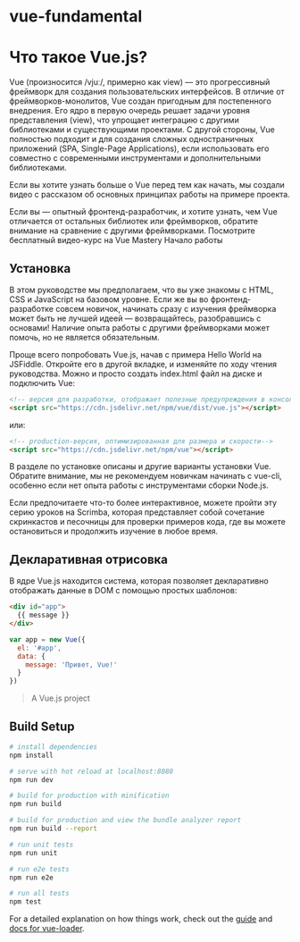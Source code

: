 # vue-fundamental

# Что такое Vue.js?

Vue (произносится /vjuː/, примерно как view) — это прогрессивный фреймворк для создания пользовательских интерфейсов. В отличие от фреймворков-монолитов, Vue создан пригодным для постепенного внедрения. Его ядро в первую очередь решает задачи уровня представления (view), что упрощает интеграцию с другими библиотеками и существующими проектами. С другой стороны, Vue полностью подходит и для создания сложных одностраничных приложений (SPA, Single-Page Applications), если использовать его совместно с современными инструментами и дополнительными библиотеками.

Если вы хотите узнать больше о Vue перед тем как начать, мы создали видео с рассказом об основных принципах работы на примере проекта.

Если вы — опытный фронтенд-разработчик, и хотите узнать, чем Vue отличается от остальных библиотек или фреймворков, обратите внимание на сравнение с другими фреймворками.
Посмотрите бесплатный видео-курс на Vue Mastery
Начало работы

## Установка

В этом руководстве мы предполагаем, что вы уже знакомы с HTML, CSS и JavaScript на базовом уровне. Если же вы во фронтенд-разработке совсем новичок, начинать сразу с изучения фреймворка может быть не лучшей идеей — возвращайтесь, разобравшись с основами! Наличие опыта работы с другими фреймворками может помочь, но не является обязательным.

Проще всего попробовать Vue.js, начав с примера Hello World на JSFiddle. Откройте его в другой вкладке, и изменяйте по ходу чтения руководства. Можно и просто создать index.html файл на диске и подключить Vue:
```html
<!-- версия для разработки, отображает полезные предупреждения в консоли -->
<script src="https://cdn.jsdelivr.net/npm/vue/dist/vue.js"></script>
```
или:
```html
<!-- production-версия, оптимизированная для размера и скорости-->
<script src="https://cdn.jsdelivr.net/npm/vue"></script>
```
В разделе по установке описаны и другие варианты установки Vue. Обратите внимание, мы не рекомендуем новичкам начинать с vue-cli, особенно если нет опыта работы с инструментами сборки Node.js.

Если предпочитаете что-то более интерактивное, можете пройти эту серию уроков на Scrimba, которая представляет собой сочетание скринкастов и песочницы для проверки примеров кода, где вы можете остановиться и продолжить изучение в любое время.

## Декларативная отрисовка

В ядре Vue.js находится система, которая позволяет декларативно отображать данные в DOM с помощью простых шаблонов:
```html
<div id="app">
  {{ message }}
</div>
```

```js
var app = new Vue({
  el: '#app',
  data: {
    message: 'Привет, Vue!'
  }
})
```
> A Vue.js project

## Build Setup

``` bash
# install dependencies
npm install

# serve with hot reload at localhost:8080
npm run dev

# build for production with minification
npm run build

# build for production and view the bundle analyzer report
npm run build --report

# run unit tests
npm run unit

# run e2e tests
npm run e2e

# run all tests
npm test
```

For a detailed explanation on how things work, check out the [guide](http://vuejs-templates.github.io/webpack/) and [docs for vue-loader](http://vuejs.github.io/vue-loader).
